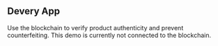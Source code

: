 ## Devery App

Use the blockchain to verify product authenticity and prevent counterfeiting. This demo is currently not connected to the blockchain.